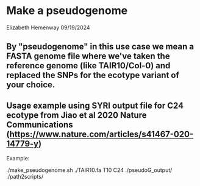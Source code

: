 # Make a pseudogenome
Elizabeth Hemenway
09/19/2024

## By "pseudogenome" in this use case we mean a FASTA genome file where we've taken the reference genome (like TAIR10/Col-0) and replaced the SNPs for the ecotype variant of your choice.
## Usage example using SYRI output file for C24 ecotype from Jiao et al 2020 Nature Communications (https://www.nature.com/articles/s41467-020-14779-y)
Example: 

./make_pseudogenome.sh ./TAIR10.fa T10 C24 ./pseudoG_output/ ./path2scripts/
